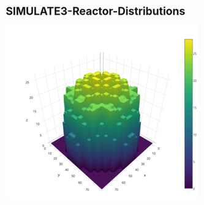 # SIMULATE3-Reactor-Distributions

![alt text](https://github.com/SterlingButters/SIMULATE3-Reactor-Distributions/blob/master/EOC%20Exposure.png)
